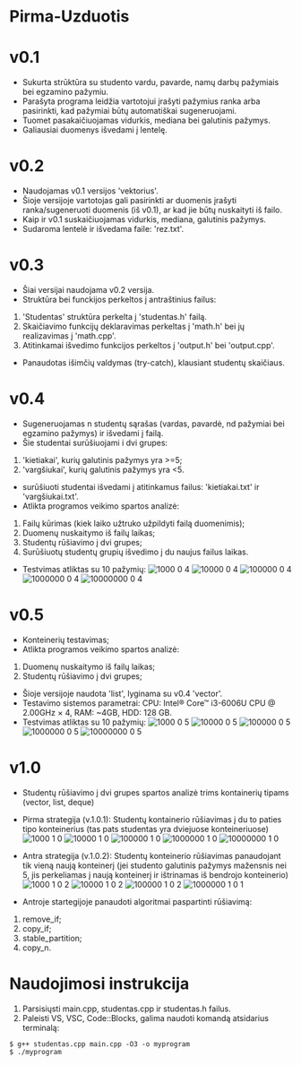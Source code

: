 # Pirma-Uzduotis
# v0.1
* Sukurta strūktūra su studento vardu, pavarde, namų darbų pažymiais bei egzamino pažymiu.
* Parašyta programa leidžia vartotojui įrašyti pažymius ranka arba pasirinkti, kad pažymiai būtų automatiškai sugeneruojami.
* Tuomet pasakaičiuojamas vidurkis, mediana bei galutinis pažymys.
* Galiausiai duomenys išvedami į lentelę.

# v0.2
* Naudojamas v0.1 versijos 'vektorius'.
* Šioje versijoje vartotojas gali pasirinkti ar duomenis įrašyti ranka/sugeneruoti duomenis (iš v0.1), ar kad jie būtų nuskaityti iš failo.
* Kaip ir v0.1 suskaičiuojamas vidurkis, mediana, galutinis pažymys.
* Sudaroma lentelė ir išvedama faile: 'rez.txt'.

# v0.3
* Šiai versijai naudojama v0.2 versija.
* Struktūra bei funckijos perkeltos į antraštinius failus:
1) 'Studentas' struktūra perkelta į 'studentas.h' failą.
2) Skaičiavimo funkcijų deklaravimas perkeltas į 'math.h' bei jų realizavimas į 'math.cpp'.
3) Atitinkamai išvedimo funkcijos perkeltos į 'output.h' bei 'output.cpp'.
* Panaudotas išimčių valdymas (try-catch), klausiant studentų skaičiaus.

# v0.4
* Sugeneruojamas n studentų sąrašas (vardas, pavardė, nd pažymiai bei egzamino pažymys) ir išvedami į failą.
* Šie studentai surūšiuojami i dvi grupes:
1) 'kietiakai', kurių galutinis pažymys yra >=5;
2) 'vargšiukai', kurių galutinis pažymys yra <5.
* surūšiuoti studentai išvedami į atitinkamus failus: 'kietiakai.txt' ir 'vargšiukai.txt'.
* Atlikta programos veikimo spartos analizė:
1) Failų kūrimas (kiek laiko užtruko užpildyti failą duomenimis);
2) Duomenų nuskaitymo iš failų laikas;
3) Studentų rūšiavimo į dvi grupes;
4) Surūšiuotų studentų grupių išvedimo į du naujus failus laikas.
* Testvimas atliktas su 10 pažymių:
![1000 0 4](https://user-images.githubusercontent.com/90559062/142260168-e29624ad-4af7-4536-a4d7-f61f9181aeee.png)
![10000 0 4](https://user-images.githubusercontent.com/90559062/142260197-6bab88ef-15d9-479a-88ec-e2d054730a3c.png)
![100000 0 4](https://user-images.githubusercontent.com/90559062/142260250-28619aad-3e43-461f-9f9d-de0fadf2b3fb.png)
![1000000 0 4](https://user-images.githubusercontent.com/90559062/142260716-a1b739d3-1473-4a46-8711-fa21cfdba9c7.png)
![10000000 0 4](https://user-images.githubusercontent.com/90559062/142260337-0b10891a-ae86-4724-9fe0-a24eb5022d1d.png)

# v0.5
* Konteinerių testavimas;
* Atlikta programos veikimo spartos analizė:
1) Duomenų nuskaitymo iš failų laikas;
2) Studentų rūšiavimo į dvi grupes;
* Šioje versijoje naudota 'list', lyginama su v0.4 'vector'.
* Testavimo sistemos parametrai: CPU: Intel® Core™ i3-6006U CPU @ 2.00GHz × 4, RAM: ~4GB, HDD: 128 GB.
* Testvimas atliktas su 10 pažymių:
![1000 0 5](https://user-images.githubusercontent.com/90559062/142508254-af6580fd-877d-4fdc-b5c5-3efa576cf8f9.png)
![10000 0 5](https://user-images.githubusercontent.com/90559062/142508283-78e6d751-7a76-4742-8e63-4a4388694b39.png)
![100000 0 5](https://user-images.githubusercontent.com/90559062/142508308-c4906cfb-ecca-4ba8-ba6d-9ca66fc6e0fd.png)
![1000000 0 5](https://user-images.githubusercontent.com/90559062/142508328-fd2da6ad-a173-4428-8d6f-0de9a7017a26.png)
![10000000 0 5](https://user-images.githubusercontent.com/90559062/142508342-d53261f0-fa28-4fd9-8036-c6cb32c7b03a.png)

# v1.0
* Studentų rūšiavimo į dvi grupes spartos analizė trims kontainerių tipams (vector, list, deque)
* Pirma strategija (v.1.0.1):
  Studentų kontainerio rūšiavimas į du to paties tipo konteinerius (tas pats studentas yra dviejuose konteineriuose)
![1000 1 0](https://user-images.githubusercontent.com/90559062/142512099-738ab65c-0faf-4ec5-bc6d-af14d3945af5.png)
![10000 1 0](https://user-images.githubusercontent.com/90559062/142512108-ec4fb1cb-a991-497a-99a4-36fbda98cc59.png)
![100000 1 0](https://user-images.githubusercontent.com/90559062/142512110-45d417e0-24c9-4c5f-9ec8-cbc21535e948.png)
![1000000 1 0](https://user-images.githubusercontent.com/90559062/142512116-61ac306e-a219-4b80-8e7b-284369a18fd4.png)
![10000000 1 0](https://user-images.githubusercontent.com/90559062/142512124-69e9a528-0807-4cd0-8dab-d77411a506dd.png)

* Antra strategija (v.1.0.2):
  Studentų konteinerio rūšiavimas panaudojant tik vieną naują konteinerį (jei studento galutinis pažymys mažensnis nei 5, jis perkeliamas į naują konteinerį ir       ištrinamas iš bendrojo konteinerio)
![1000 1 0 2](https://user-images.githubusercontent.com/90559062/142513745-8bfa2351-ae83-423d-b812-3874b271bddf.png)
![10000 1 0 2](https://user-images.githubusercontent.com/90559062/142513756-746bdc3b-6790-49ed-afcc-f9bc21e6fe98.png)
![100000 1 0 2](https://user-images.githubusercontent.com/90559062/142513782-f01fcc50-967d-442e-8f9d-8dee17f6f916.png)
![1000000 1 0 1](https://user-images.githubusercontent.com/90559062/142513801-ed839519-1ef3-43fa-8370-9c996a9ca068.png)
  
* Antroje startegijoje panaudoti algoritmai paspartinti rūšiavimą:
1) remove_if;
2) copy_if;
3) stable_partition;
4) copy_n.

# Naudojimosi instrukcija
1) Parsisiųsti main.cpp, studentas.cpp ir studentas.h failus.
2) Paleisti VS, VSC, Code::Blocks, galima naudoti komandą atsidarius terminalą:
```
$ g++ studentas.cpp main.cpp -O3 -o myprogram
$ ./myprogram
```
